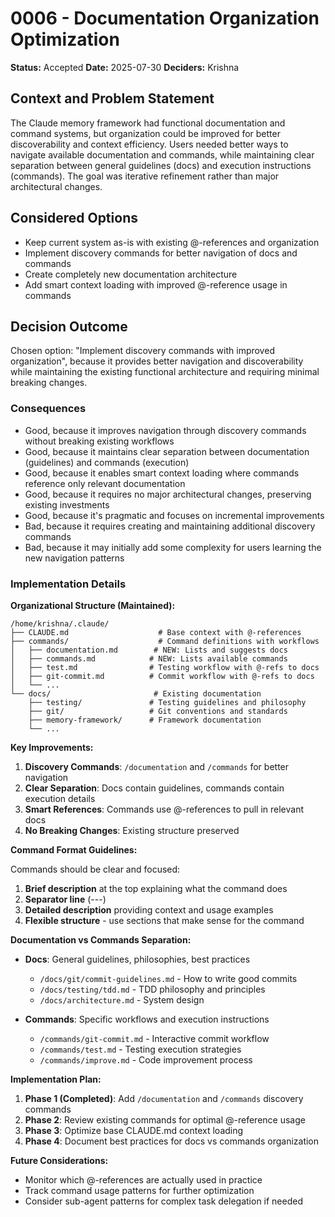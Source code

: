 # 0006 - Documentation Organization Optimization

**Status:** Accepted
**Date:** 2025-07-30
**Deciders:** Krishna

## Context and Problem Statement

The Claude memory framework had functional documentation and command systems, but organization could be improved for better discoverability and context efficiency. Users needed better ways to navigate available documentation and commands, while maintaining clear separation between general guidelines (docs) and execution instructions (commands). The goal was iterative refinement rather than major architectural changes.

## Considered Options

- Keep current system as-is with existing @-references and organization
- Implement discovery commands for better navigation of docs and commands
- Create completely new documentation architecture
- Add smart context loading with improved @-reference usage in commands

## Decision Outcome

Chosen option: "Implement discovery commands with improved organization", because it provides better navigation and discoverability while maintaining the existing functional architecture and requiring minimal breaking changes.

### Consequences

- Good, because it improves navigation through discovery commands without breaking existing workflows
- Good, because it maintains clear separation between documentation (guidelines) and commands (execution)
- Good, because it enables smart context loading where commands reference only relevant documentation
- Good, because it requires no major architectural changes, preserving existing investments
- Good, because it's pragmatic and focuses on incremental improvements
- Bad, because it requires creating and maintaining additional discovery commands
- Bad, because it may initially add some complexity for users learning the new navigation patterns

### Implementation Details

**Organizational Structure (Maintained):**

```
/home/krishna/.claude/
├── CLAUDE.md                    # Base context with @-references
├── commands/                    # Command definitions with workflows
│   ├── documentation.md        # NEW: Lists and suggests docs
│   ├── commands.md            # NEW: Lists available commands
│   ├── test.md                # Testing workflow with @-refs to docs
│   ├── git-commit.md          # Commit workflow with @-refs to docs
│   └── ...
└── docs/                       # Existing documentation
    ├── testing/               # Testing guidelines and philosophy
    ├── git/                   # Git conventions and standards
    ├── memory-framework/      # Framework documentation
    └── ...
```

**Key Improvements:**

1. **Discovery Commands**: `/documentation` and `/commands` for better navigation
2. **Clear Separation**: Docs contain guidelines, commands contain execution details
3. **Smart References**: Commands use @-references to pull in relevant docs
4. **No Breaking Changes**: Existing structure preserved

**Command Format Guidelines:**

Commands should be clear and focused:

1. **Brief description** at the top explaining what the command does
2. **Separator line** (---)
3. **Detailed description** providing context and usage examples
4. **Flexible structure** - use sections that make sense for the command

**Documentation vs Commands Separation:**

- **Docs**: General guidelines, philosophies, best practices

  - `/docs/git/commit-guidelines.md` - How to write good commits
  - `/docs/testing/tdd.md` - TDD philosophy and principles
  - `/docs/architecture.md` - System design

- **Commands**: Specific workflows and execution instructions
  - `/commands/git-commit.md` - Interactive commit workflow
  - `/commands/test.md` - Testing execution strategies
  - `/commands/improve.md` - Code improvement process

**Implementation Plan:**

1. **Phase 1 (Completed)**: Add `/documentation` and `/commands` discovery commands
2. **Phase 2**: Review existing commands for optimal @-reference usage
3. **Phase 3**: Optimize base CLAUDE.md context loading
4. **Phase 4**: Document best practices for docs vs commands organization

**Future Considerations:**

- Monitor which @-references are actually used in practice
- Track command usage patterns for further optimization
- Consider sub-agent patterns for complex task delegation if needed
